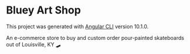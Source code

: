 # Bluey Art Shop

This project was generated with [Angular CLI](https://github.com/angular/angular-cli) version 10.1.0.

An e-commerce store to buy and custom order pour-painted skateboards out of Louisville, KY 🛹

